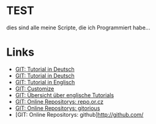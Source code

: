 TEST
====

dies sind alle meine Scripte, die ich Programmiert habe...

Links
=====

  * [GIT: Tutorial in Deutsch](http://www.online-tutorials.net/programmierung/git/tutorials-t-3-263.html)
  * [GIT: Tutorial in Deutsch](http://www-cs-students.stanford.edu/~blynn/gitmagic/intl/de/)
  * [GIT: Tutorial in Englisch](http://gitref.org/)
  * [GIT: Customize](http://book.git-scm.com/5_customizing_git.html)
  * [GIT: Übersicht über englische Tutorials](http://sixrevisions.com/resources/git-tutorials-beginners/)
  * [GIT: Online Repositorys: repo.or.cz](http://repo.or.cz/)
  * [GIT: Online Repositorys: gitorious](http://gitorious.org/)
  * [GIT: Online Repositorys: github]http://github.com/


